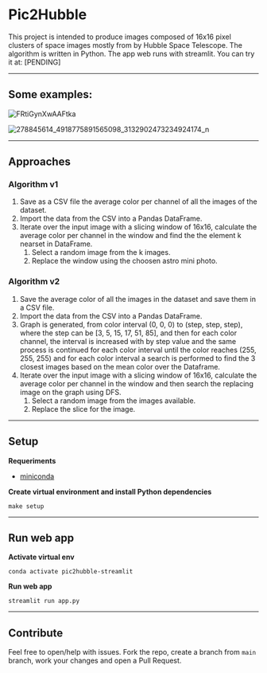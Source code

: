 # Pic2Hubble

This project is intended to produce images composed of 16x16 pixel clusters of space images mostly from by Hubble Space Telescope. The algorithm is written in Python. The app web runs with streamlit.
You can try it at: [PENDING]

-------
## Some examples: 
![FRtiGynXwAAFtka](https://user-images.githubusercontent.com/36217766/166343384-8e91849f-bb6f-42ab-af99-eaf973ec9562.jpg)

![278845614_4918775891565098_3132902473234924174_n](https://user-images.githubusercontent.com/36217766/166343038-d1171d18-f226-422b-9ae5-5a879899ae3e.jpg)

-------

## Approaches

### Algorithm v1
1) Save as a CSV file the average color per channel of all the images of the dataset.
2) Import the data from the CSV into a Pandas DataFrame.
3) Iterate over the input image with a slicing window of 16x16, calculate the average color per channel in the window and find the
the element k nearset in DataFrame. 
    1) Select a random image from the k images.
    2) Replace the window using the choosen astro mini photo.

### Algorithm v2
1) Save the average color of all the images in the dataset and save them in a CSV file.
2) Import the data from the CSV into a Pandas DataFrame.
3) Graph is generated, from color interval (0, 0, 0) to (step, step, step), where the step can be [3, 5, 15, 17, 51, 85], and then for each color channel, the interval is increased with by step value and the same process is continued for each color interval until the color reaches (255, 255, 255) and for each color interval a search is performed to find the 3 closest images based on the mean color over the Dataframe.
4) Iterate over the input image with a slicing window of 16x16, calculate the average color per channel in the window and then search the replacing image on the graph using DFS.
    1) Select a random image from the images available.
    2) Replace the slice for the image.

-------

## Setup

**Requeriments**

- [miniconda](https://docs.conda.io/projects/miniconda/en/latest/)


**Create virtual environment and install Python dependencies**

`make setup`

-------

## Run web app

**Activate virtual env**

`conda activate pic2hubble-streamlit`

**Run web app**

`streamlit run app.py`

-------

## Contribute
Feel free to open/help with issues. Fork the repo, create a branch from `main` branch, work your changes and open a Pull Request. 
